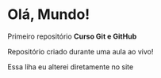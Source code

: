 # Olá, Mundo!
 Primeiro repositório **Curso Git e GitHub**

Repositório criado durante uma aula ao vivo!

Essa liha eu alterei diretamente no site
